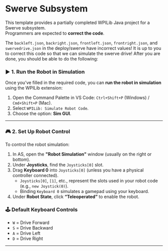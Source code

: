 # Swerve Subsystem

This template provides a partially completed WPILib Java project for a Swerve subsystem.  
Programmers are expected to **correct the code**.

The `backleft.json`, `backright.json`, `frontleft.json`, `frontright.json`, and `swervedrive.json` in the deploy/swerve have incorrect values! It is up to you to correct this code so that we can simulate the swerve drive! After you are done, you should be able to do the following:


### ▶️ 1. Run the Robot in Simulation

Once you’ve filled in the required code, you can **run the robot in simulation** using the WPILib extension:

1. Open the Command Palette in VS Code: `Ctrl+Shift+P` (Windows) / `Cmd+Shift+P` (Mac).
2. Select `WPILib: Simulate Robot Code`.
3. Choose the option: **Sim GUI**.

---

### 🎮 2. Set Up Robot Control

To control the robot simulation:

1. In AS, open the **"Robot Simulation"** window (usually on the right or bottom).
2. Under **Joysticks**, find the `Joysticks[0]` slot.
3. Drag **Keyboard 0** into `Joysticks[0]` (unless you have a physical controller connected).
   - `Joysticks[0]`, `[1]`, etc., represent the slots used in your robot code (e.g., `new Joystick(0)`).
   - Binding `Keyboard 0` simulates a gamepad using your keyboard.
4. Under **Robot State**, click **“Teleoperated”** to enable the robot.

### 🕹️ Default Keyboard Controls

- `W` = Drive Forward  
- `S` = Drive Backward  
- `A` = Drive Left  
- `D` = Drive Right

---
